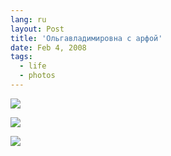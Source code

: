 ```yaml
---
lang: ru
layout: Post
title: 'Ольгавладимировна с арфой'
date: Feb 4, 2008
tags:
  - life
  - photos
---
```


![](/images/blog/sapegin-artem-20d-2008-02-03-466-6651.jpg)

<!--more-->

![](/images/blog/sapegin-artem-20d-2008-02-03-466-6623.jpg)

![](/images/blog/sapegin-artem-20d-2008-02-03-466-6643.jpg)
